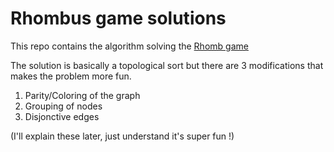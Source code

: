 # Rhombus game solutions

This repo contains the algorithm solving the [Rhomb game](https://play.google.com/store/apps/details?id=com.kekgames.rhomb&hl=en&gl=US&pli=1)

The solution is basically a topological sort but there are 3 modifications that makes the problem more fun.

1. Parity/Coloring of the graph
2. Grouping of nodes
3. Disjonctive edges

(I'll explain these later, just understand it's super fun !)
